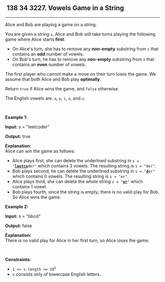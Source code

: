 <h2> 138 34
3227. Vowels Game in a String</h2><hr><div><p>Alice and Bob are playing a game on a string.</p>

<p>You are given a string <code>s</code>, Alice and Bob will take turns playing the following game where Alice starts <strong>first</strong>:</p>

<ul>
	<li>On Alice's turn, she has to remove any <strong>non-empty</strong> <span data-keyword="substring">substring</span> from <code>s</code> that contains an <strong>odd</strong> number of vowels.</li>
	<li>On Bob's turn, he has to remove any <strong>non-empty</strong> <span data-keyword="substring">substring</span> from <code>s</code> that contains an <strong>even</strong> number of vowels.</li>
</ul>

<p>The first player who cannot make a move on their turn loses the game. We assume that both Alice and Bob play <strong>optimally</strong>.</p>

<p>Return <code>true</code> if Alice wins the game, and <code>false</code> otherwise.</p>

<p>The English vowels are: <code>a</code>, <code>e</code>, <code>i</code>, <code>o</code>, and <code>u</code>.</p>

<p>&nbsp;</p>
<p><strong class="example">Example 1:</strong></p>

<div class="example-block">
<p><strong>Input:</strong> <span class="example-io">s = "leetcoder"</span></p>

<p><strong>Output:</strong> <span class="example-io">true</span></p>

<p><strong>Explanation:</strong><br>
Alice can win the game as follows:</p>

<ul>
	<li>Alice plays first, she can delete the underlined substring in <code>s = "<u><strong>leetco</strong></u>der"</code> which contains 3 vowels. The resulting string is <code>s = "der"</code>.</li>
	<li>Bob plays second, he can delete the underlined substring in <code>s = "<u><strong>d</strong></u>er"</code> which contains 0 vowels. The resulting string is <code>s = "er"</code>.</li>
	<li>Alice plays third, she can delete the whole string <code>s = "<strong><u>er</u></strong>"</code> which contains 1 vowel.</li>
	<li>Bob plays fourth, since the string is empty, there is no valid play for Bob. So Alice wins the game.</li>
</ul>
</div>

<p><strong class="example">Example 2:</strong></p>

<div class="example-block">
<p><strong>Input:</strong> <span class="example-io">s = "bbcd"</span></p>

<p><strong>Output:</strong> <span class="example-io">false</span></p>

<p><strong>Explanation:</strong><br>
There is no valid play for Alice in her first turn, so Alice loses the game.</p>
</div>

<p>&nbsp;</p>
<p><strong>Constraints:</strong></p>

<ul>
	<li><code>1 &lt;= s.length &lt;= 10<sup>5</sup></code></li>
	<li><code>s</code> consists only of lowercase English letters.</li>
</ul>
</div>